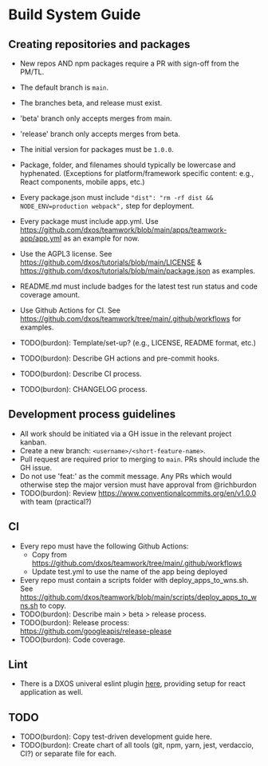 # Build System Guide

## Creating repositories and packages

- New repos AND npm packages require a PR with sign-off from the PM/TL.
- The default branch is `main`. 
- The branches beta, and release must exist.
- 'beta' branch only accepts merges from main.
- 'release' branch only accepts merges from beta.
- The initial version for packages must be `1.0.0`.
- Package, folder, and filenames should typically be lowercase and hyphenated.
  (Exceptions for platform/framework specific content: e.g., React components, mobile apps, etc.)
- Every package.json must include `"dist": "rm -rf dist && NODE_ENV=production webpack",` step for deployment.
- Every package must include app.yml. Use https://github.com/dxos/teamwork/blob/main/apps/teamwork-app/app.yml as an example for now.
- Use the AGPL3 license. See https://github.com/dxos/tutorials/blob/main/LICENSE & https://github.com/dxos/tutorials/blob/main/package.json as examples.
- README.md must include badges for the latest test run status and code coverage amount.
- Use Github Actions for CI. See https://github.com/dxos/teamwork/tree/main/.github/workflows for examples.


- TODO(burdon): Template/set-up? (e.g., LICENSE, README format, etc.)
- TODO(burdon): Describe GH actions and pre-commit hooks.
- TODO(burdon): Describe CI process.
- TODO(burdon): CHANGELOG process.


## Development process guidelines

- All work should be initiated via a GH issue in the relevant project kanban.
- Create a new branch: `<username>/<short-feature-name>`.
- Pull request are required prior to merging to `main`. PRs should include the GH issue.
- Do not use 'feat:' as the commit message. Any PRs which would otherwise step the major version must have approval from @richburdon
- TODO(burdon): Review https://www.conventionalcommits.org/en/v1.0.0 with team (practical?)


## CI
- Every repo must have the following Github Actions:
  - Copy from https://github.com/dxos/teamwork/tree/main/.github/workflows
  - Update test.yml to use the name of the app being deployed
- Every repo must contain a scripts folder with deploy_apps_to_wns.sh. See https://github.com/dxos/teamwork/blob/main/scripts/deploy_apps_to_wns.sh to copy.
- TODO(burdon): Describe main > beta > release process.
- TODO(burdon): Release process: https://github.com/googleapis/release-please
- TODO(burdon): Code coverage.


## Lint

- There is a DXOS univeral eslint plugin [here](https://github.com/dxos/eslint-config), providing setup for react application as well.


## TODO

- TODO(burdon): Copy test-driven development guide here.
- TODO(burdon): Create chart of all tools (git, npm, yarn, jest, verdaccio, CI?) or separate file for each.
